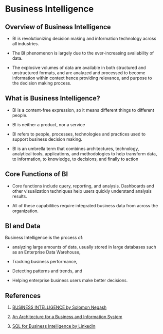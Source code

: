 # Business Intelligence

## Overview of Business Intelligence

* BI is revolutionizing decision making and
information technology across all industries. 

* The BI phenomenon is largely due to the 
  ever-increasing availability of data.

* The explosive volumes of data are available in
both structured and unstructured formats, and
are analyzed and processed to become
information within context hence providing
relevance, and purpose to the decision making
process.

## What is Business Intelligence?

* BI is a content-free expression, so it means
different things to different people.

* BI is neither a product, nor a service

* BI refers to people, processes, technologies and
practices used to support business decision
making.

* BI is an umbrella term that combines
architectures, technology, analytical tools,
applications, and methodologies to help
transform data, to information, to knowledge,
to decisions, and finally to action

## Core Functions of BI

* Core functions include query, reporting, and
analysis. Dashboards and other visualization
techniques help users quickly understand
analysis results.

* All of these capabilities require integrated
business data from across the organization. 

## BI and Data

Business Intelligence is the process of:

* analyzing large amounts of data, usually stored 
in large databases such as an Enterprise Data Warehouse,

* Tracking business performance,

* Detecting patterns and trends, and

* Helping enterprise business users make better decisions.


## References

1. [BUSINESS INTELLIGENCE by Solomon Negash ](./Business_Intelligence_by_Solomon_Negash_20_pages.pdf)

2. [An Architecture for a Business and Information System](./An_Architecture_for_a_Business_and_Information_System_21_pages.pdf)

3. [SQL for Business Intelligence by LinkedIn](./SQL_for_Business_Intelligence_LinkedIn.md)
